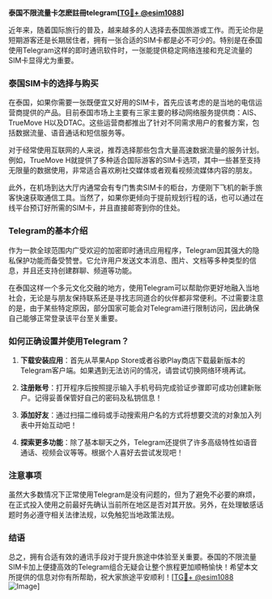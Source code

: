 **泰国不限流量卡怎麽註冊telegram[[TG💪+ @esim1088](https://t.me/s/esim1088)]**

近年来，随着国际旅行的普及，越来越多的人选择去泰国旅游或工作。而无论你是短期游客还是长期居住者，拥有一张合适的SIM卡都是必不可少的。特别是在泰国使用Telegram这样的即时通讯软件时，一张能提供稳定网络连接和充足流量的SIM卡显得尤为重要。

### 泰国SIM卡的选择与购买

在泰国，如果你需要一张既便宜又好用的SIM卡，首先应该考虑的是当地的电信运营商提供的产品。目前泰国市场上主要有三家主要的移动网络服务提供商：AIS、TrueMove H以及DTAC。这些运营商都推出了针对不同需求用户的套餐方案，包括数据流量、语音通话和短信服务等。

对于经常使用互联网的人来说，推荐选择那些包含大量高速数据流量的服务计划。例如，TrueMove H就提供了多种适合国际游客的SIM卡选项，其中一些甚至支持无限量的数据使用，非常适合喜欢刷社交媒体或者观看视频流媒体内容的朋友。

此外，在机场到达大厅内通常会有专门售卖SIM卡的柜台，方便刚下飞机的新手旅客快速获取通信工具。当然了，如果你更倾向于提前规划行程的话，也可以通过在线平台预订好所需的SIM卡，并且直接邮寄到你的住处。

### Telegram的基本介绍

作为一款全球范围内广受欢迎的加密即时通讯应用程序，Telegram因其强大的隐私保护功能而备受赞誉。它允许用户发送文本消息、图片、文档等多种类型的信息，并且还支持创建群聊、频道等功能。

在泰国这样一个多元文化交融的地方，使用Telegram可以帮助你更好地融入当地社会，无论是与朋友保持联系还是寻找志同道合的伙伴都非常便利。不过需要注意的是，由于某些特定原因，部分国家可能会对Telegram进行限制访问，因此确保自己能够正常登录该平台至关重要。

### 如何正确设置并使用Telegram？

1. **下载安装应用**：首先从苹果App Store或者谷歌Play商店下载最新版本的Telegram客户端。如果遇到无法访问的情况，请尝试切换网络环境再试。
   
2. **注册账号**：打开程序后按照提示输入手机号码完成验证步骤即可成功创建新账户。记得妥善保管好自己的密码及私钥信息！

3. **添加好友**：通过扫描二维码或手动搜索用户名的方式将想要交流的对象加入列表中开始互动吧！

4. **探索更多功能**：除了基本聊天之外，Telegram还提供了许多高级特性如语音通话、视频会议等等。根据个人喜好去尝试发现吧！

### 注意事项

虽然大多数情况下正常使用Telegram是没有问题的，但为了避免不必要的麻烦，在正式投入使用之前最好先确认当前所在地区是否对其开放。另外，在处理敏感话题时务必遵守相关法律法规，以免触犯当地政策法规。

### 结语

总之，拥有合适有效的通讯手段对于提升旅途中体验至关重要。泰国的不限流量SIM卡加上便捷高效的Telegram组合无疑会让整个旅程更加顺畅愉快！希望本文所提供的信息对你有所帮助，祝大家旅途平安顺利！[[TG💪+ @esim1088](https://t.me/s/esim1088) ![Image](https://i.postimg.cc/4NQfJmqS/Snipaste-2025-05-13-00-14-12.png)]